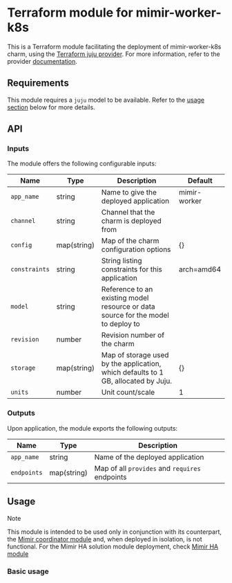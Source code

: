 # Terraform module for mimir-worker-k8s

This is a Terraform module facilitating the deployment of mimir-worker-k8s charm, using the [Terraform juju provider](https://github.com/juju/terraform-provider-juju/). For more information, refer to the provider [documentation](https://registry.terraform.io/providers/juju/juju/latest/docs). 


## Requirements
This module requires a `juju` model to be available. Refer to the [usage section](#usage) below for more details.

## API

### Inputs
The module offers the following configurable inputs:

| Name | Type | Description | Default |
| - | - | - | - |
| `app_name`| string | Name to give the deployed application | mimir-worker |
| `channel`| string | Channel that the charm is deployed from |  |
| `config`| map(string) | Map of the charm configuration options | {} |
| `constraints`| string | String listing constraints for this application | arch=amd64 |
| `model`| string | Reference to an existing model resource or data source for the model to deploy to |  |
| `revision`| number | Revision number of the charm |  |
| `storage`| map(string) | Map of storage used by the application, which defaults to 1 GB, allocated by Juju. | {} |
| `units`| number | Unit count/scale | 1 |

### Outputs
Upon application, the module exports the following outputs:

| Name | Type | Description |
| - | - | - |
| `app_name`| string | Name of the deployed application |
| `endpoints`| map(string) | Map of all `provides` and `requires` endpoints |

## Usage

> [!NOTE]
> This module is intended to be used only in conjunction with its counterpart, the [Mimir coordinator module](https://github.com/canonical/mimir-coordinator-k8s-operator) and, when deployed in isolation, is not functional.
> For the Mimir HA solution module deployment, check [Mimir HA module](https://github.com/canonical/observability)

### Basic usage
